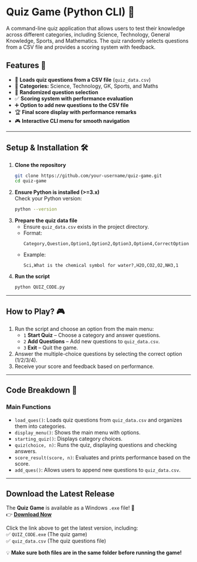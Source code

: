 # **Quiz Game (Python CLI) 🎯**

A command-line quiz application that allows users to test their knowledge across different categories, including Science, Technology, General Knowledge, Sports, and Mathematics. The quiz randomly selects questions from a CSV file and provides a scoring system with feedback.

## **Features 🚀**
- 📂 **Loads quiz questions from a CSV file** (`quiz_data.csv`)
- 🎯 **Categories:** Science, Technology, GK, Sports, and Maths
- 🔀 **Randomized question selection**
- ✅ **Scoring system with performance evaluation**
- ➕ **Option to add new questions to the CSV file**
- 🏆 **Final score display with performance remarks**
- 🎮 **Interactive CLI menu for smooth navigation**

---

## **Setup & Installation 🛠️**
1. **Clone the repository**  
   ```sh
   git clone https://github.com/your-username/quiz-game.git
   cd quiz-game
   ```
2. **Ensure Python is installed (>=3.x)**  
   Check your Python version:  
   ```sh
   python --version
   ```
3. **Prepare the quiz data file**  
   - Ensure `quiz_data.csv` exists in the project directory.  
   - Format:  
     ```
     Category,Question,Option1,Option2,Option3,Option4,CorrectOption
     ```
   - Example:
     ```
     Sci,What is the chemical symbol for water?,H2O,CO2,O2,NH3,1
     ```
4. **Run the script**  
   ```sh
   python QUIZ_CODE.py
   ```

---

## **How to Play? 🎮**
1. Run the script and choose an option from the main menu:  
   - `1` **Start Quiz** – Choose a category and answer questions.  
   - `2` **Add Questions** – Add new questions to `quiz_data.csv`.  
   - `3` **Exit** – Quit the game.
2. Answer the multiple-choice questions by selecting the correct option (1/2/3/4).
3. Receive your score and feedback based on performance.

---

## **Code Breakdown 📜**
### **Main Functions**
- `load_ques()`: Loads quiz questions from `quiz_data.csv` and organizes them into categories.
- `display_menu()`: Shows the main menu with options.
- `starting_quiz()`: Displays category choices.
- `quiz(choice, n)`: Runs the quiz, displaying questions and checking answers.
- `score_result(score, n)`: Evaluates and prints performance based on the score.
- `add_ques()`: Allows users to append new questions to `quiz_data.csv`.

---
## Download the Latest Release

The **Quiz Game** is available as a Windows `.exe` file! 🎉  
👉 **[Download Now](https://github.com/shreyagoyal276/QUIZ_PYTHON/releases/latest)**  

Click the link above to get the latest version, including:  
✅ `QUIZ_CODE.exe` (The quiz game)  
✅ `quiz_data.csv` (The quiz questions file)  

💡 **Make sure both files are in the same folder before running the game!**  
